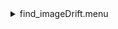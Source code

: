 <details><summary>find_imageDrift.menu</summary><blockquote><pre><details><summary>find_imageDrift.cbk</summary><blockquote><pre><details><summary>ND_IN.rcp</summary><blockquote><pre>$${\color{red}  nd in }$$
The above code block covers:0.00 minutes of camera integration + hardware moves and overhead</pre></blockquote></details><details><summary>1083_imageDrift.rcp</summary><blockquote><pre>$${\color{red}  shut	out }$$
$${\color{red}  o1 62.75 }$$
$${\color{red}  data	tcam	both	1083.00	4 }$$
$${\color{red}  o1 60 }$$
$${\color{red}  data	tcam	both	1083.00	4 }$$
$${\color{red}  o1 55 }$$
$${\color{red}  data	tcam	both	1083.00	4 }$$
$${\color{red}  o1 50 }$$
$${\color{red}  data	tcam	both	1083.00	4 }$$
$${\color{red}  o1 45 }$$
$${\color{red}  data	tcam	both	1083.00	4 }$$
$${\color{red}  o1 40 }$$
$${\color{red}  data	tcam	both	1083.00	4 }$$
$${\color{red}  o1 35 }$$
$${\color{red}  data	tcam	both	1083.00	4 }$$
$${\color{red}  o1 30 }$$
$${\color{red}  data	tcam	both	1083.00	4 }$$
$${\color{red}  o1 25 }$$
$${\color{red}  data	tcam	both	1083.00	4 }$$
$${\color{red}  o1 20 }$$
$${\color{red}  data	tcam	both	1083.00	4 }$$
$${\color{red}  o1 15 }$$
$${\color{red}  data	tcam	both	1083.00	4 }$$
$${\color{red}  o1 10 }$$
$${\color{red}  data	tcam	both	1083.00	4 }$$
$${\color{red}  o1 5 }$$
$${\color{red}  data	tcam	both	1083.00	4 }$$
$${\color{red}  o1 0 }$$
$${\color{red}  shut in }$$
The above code block covers:0.34 minutes of camera integration + hardware moves and overhead</pre></blockquote></details><details><summary>ND_OUT.rcp</summary><blockquote><pre>$${\color{red}  nd out }$$
The above code block covers:0.00 minutes of camera integration + hardware moves and overhead</pre></blockquote></details>The above code block covers:0.34 minutes of camera integration + hardware moves and overhead</pre></blockquote></details></pre></blockquote></details>